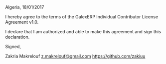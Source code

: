 Algeria, 18/01/2017

I hereby agree to the terms of the GalexERP Individual Contributor License
Agreement v1.0.

I declare that I am authorized and able to make this agreement and sign this
declaration.

Signed,

Zakria Makrelouf z.makrelouf@gmail.com https://github.com/zakiuu
